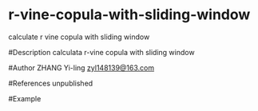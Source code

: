# r-vine-copula-with-sliding-window
calculate r vine copula with sliding window

#Description
calculata r-vine copula with sliding window 

#Author
ZHANG Yi-ling zyl148139@163.com

#References
unpublished

#Example
